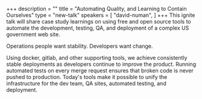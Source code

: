 +++
description = ""
title = "Automating Quality, and Learning to Contain Ourselves"
type = "new-talk"
speakers = [
        "david-numan",
]
+++
This ignite talk will share case study learnings on using free and open source tools to automate the development, testing, QA, and deployment of a complex US government web site.

Operations people want stability. Developers want change.

Using docker, gitlab, and other supporting tools, we achieve consistently stable deployments as developers continue to improve the product. Running automated tests on every merge request ensures that broken code is never pushed to production. Today's tools make it possible to unify the infrastructure for the dev team, QA sites, automated testing, and deployment.